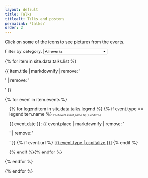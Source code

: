 ```yaml
---
layout: default
title: Talks
titlealt: Talks and posters
permalink: /talks/
order: 2
---
```


Click on some of the icons to see pictures from the events.

<p id="filter">Filter by category:
<select id="choosetalkcategory">
  <option value="">All events</option>{% for category in site.data.talks.legend %}<option value="{{ category.name }}">{{ category.name | capitalize }}s</option>{% endfor %}
</select></p>

<!-- <div style="height: 0.5em;"></div> -->


{% for item in site.data.talks.list %}
<ul id="bib-{{forloop.index}}" 
style="list-style-type: none; padding-inline-start: 0em;" 
categories="{% for event in item.events %}{{ event.type }}{% unless forloop.last %},{% endunless %}{% endfor %}">
<li>{{ item.title | markdownify | remove: '<p>' | remove: '</p>' }}</li>
</ul>

<ul id="bib-{{forloop.index}}-2" 
style="list-style-type: none; padding-inline-start: 0em;" 
categories="{% for event in item.events %}{{ event.type }}{% unless forloop.last %},{% endunless %}{% endfor %}">

{% for event in item.events %}

<li id="bib-{{forloop.parentloop.index}}-{{forloop.index}}"
 style="margin-block-start: 1em; margin-block-end: 1em; padding-inline-start: 1em;" categories="{{ event.type }}">
{% for legenditem in site.data.talks.legend %}
{% if event.type == legenditem.name %}<span onclick="image2(this)"  style="{% if event.event_name %} cursor: pointer; {% endif %} border: 1px solid var(--color-text); padding: 4px; border-radius: 5px; font-size: 0.6em; vertical-align: bottom; min-width: 13px; text-align: center;" class="{{ legenditem.icon }}">{% if event.event_name %}<img src="{{ site.url }}{{ site.baseurl }}/assets/img/events/{{ event.event_name }}.jpeg" alt="{{ event.event_name }}" style="display: none; ">{% endif %}</span>
    
<span>{{ event.date }}</span>: {{ event.place | markdownify | remove: '<p>' | remove: '</p>' }}
    {% if event.url %}
        [<a href="{{ event.url | prepend: legenditem.folder }}">{{ event.type | capitalize }}</a>]
    {% endif %}
    
{% endif %}{% endfor %}
</li>

{% endfor %}
</ul>
{% endfor %}



<script>
document.addEventListener('DOMContentLoaded', function() {
    var selector = document.getElementById('choosetalkcategory');
    if (selector) {
        selector.addEventListener('change', function() {
            var selected = this.value;
            var entries = document.querySelectorAll('ul[id^="bib-"]');
            console.log(entries);
            entries.forEach(function(entry) {
                var categories = entry.getAttribute('categories');
                if (selected === "" || categories.includes(selected)) {
                    entry.style.display = 'block';
                } else {
                    entry.style.display = 'none';
                }
            });
            var entries2 = document.querySelectorAll('li[id^="bib-"]');
            entries2.forEach(function(entry) {
                var categories = entry.getAttribute('categories');
                if (selected === "" || categories.includes(selected)) {
                    entry.style.display = 'block';
                } else {
                    entry.style.display = 'none';
                }
            });
    });
    }
});
</script>